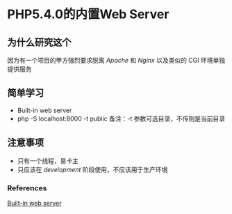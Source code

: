 # PHP5.4.0的内置Web Server

## 为什么研究这个
因为有一个项目的甲方强烈要求脱离 *Apache* 和 *Nginx* 以及类似的 CGI 环境单独提供服务

## 简单学习
* Built-in web server
* php -S localhost:8000 -t public 备注：-t 参数可选目录，不传则是当前目录

## 注意事项
* 只有一个线程，易卡主
* 只应该在 *development* 阶段使用，不应该用于生产环境

### References
[Built-in web server](http://php.net/manual/en/features.commandline.webserver.php)